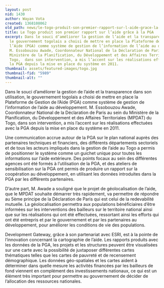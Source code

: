 ```yaml
---
layout: post
nid: 1430
author: Wayan Vota
created: 1368108062
old_path: news/le-togo-produit-son-premier-rapport-sur-l-aide-grace-la-pga
title: Le Togo produit son premier rapport sur l’aide grâce à la PGA
excerpt: Dans le souci d’améliorer la gestion de l’aide et la transparence dans son utilisation,
  le gouvernement togolais a choisi de mettre en place la Plateforme de Gestion de
  l’Aide (PGA) comme système de gestion de l’information de l’aide au développement.
  M. Essobouzou Awade, Coordonnateur National de la Déclaration de Paris au sein du
  Ministère de la Planification, du Développement et des Affaires Territoriales (MPDAT)  du
  Togo,  dans son intervention, a mis l’accent sur les réalisations effectuées avec
  la PGA depuis la mise en place du système en 2011.
thumbnail: assets/featured-images/togo.jpg
thumbnail-fid: "5989"
thumbnail-alt: ""
---
```


Dans le souci d’améliorer la gestion de l’aide et la transparence dans son utilisation, le gouvernement togolais a choisi de mettre en place la Plateforme de Gestion de l’Aide (PGA) comme système de gestion de l’information de l’aide au développement. M. Essobouzou Awade, Coordonnateur National de la Déclaration de Paris au sein du Ministère de la Planification, du Développement et des Affaires Territoriales (MPDAT) du Togo, dans son intervention, a mis l’accent sur les réalisations effectuées avec la PGA depuis la mise en place du système en 2011.

Une communication accrue autour de la PGA sur le plan national auprès des partenaires techniques et financiers, des différents départements sectoriels et de tous les acteurs impliqués dans la gestion de l’aide au Togo a permis de positionner le système comme un guichet unique pour toutes les informations sur l’aide extérieure. Des points focaux au sein des différentes agences ont été formés à l’utilisation de la PGA, et des ateliers de sensibilisation sur la PGA ont permis de produire un rapport sur la coopération au développement, en utilisant les données introduites dans la PGA par les différents partenaires.

D’autre part, M. Awade a souligné que le projet de géolocalisation de l’aide, que le MPDAT souhaite démarrer très rapidement, va permettre de répondre au 5ème principe de la Déclaration de Paris qui est celui de la redevabilité mutuelle. La géolocalisation permettra aux populations bénéficiaires d’être informées sur les interventions des bailleurs sur le territoire national ainsi que sur les réalisations qui ont été effectuées, ressortant ainsi les efforts qui ont été entrepris et par le gouvernement et par les partenaires au développement, pour améliorer les conditions de vie des populations.

Development Gateway, grâce à son partenariat avec ESRI, est à la pointe de l’innovation concernant la cartographie de l’aide. Les rapports produits avec les données de la PGA, les projets et les structures peuvent être visualisées sur une carte avec la possibilité de juxtaposer différentes cartes thématiques telles que les cartes de pauvreté et de recensement démographique. Les données géo-spatiales et les cartes aident à déterminer dans quelle mesure les activités financées par les bailleurs de fond viennent en complément des investissements nationaux, ce qui est un élément très important pour permettre au gouvernement de décider de l’allocation des ressources nationales.
